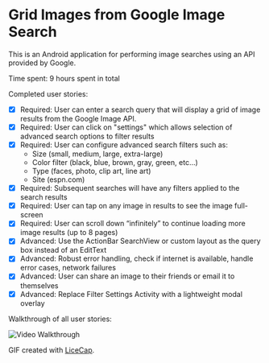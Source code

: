 # Grid Images from Google Image Search

This is an Android application for performing image searches using an API provided by Google.

Time spent: 9 hours spent in total

Completed user stories:

 * [x] Required: User can enter a search query that will display a grid of image results from the Google Image API.
 * [x] Required: User can click on "settings" which allows selection of advanced search options to filter results
 * [x] Required: User can configure advanced search filters such as:
     * Size (small, medium, large, extra-large)
     * Color filter (black, blue, brown, gray, green, etc...)
     * Type (faces, photo, clip art, line art)
     * Site (espn.com)
 * [x] Required: Subsequent searches will have any filters applied to the search results
 * [x] Required: User can tap on any image in results to see the image full-screen
 * [x] Required: User can scroll down “infinitely” to continue loading more image results (up to 8 pages)
 * [x] Advanced: Use the ActionBar SearchView or custom layout as the query box instead of an EditText
 * [x] Advanced: Robust error handling, check if internet is available, handle error cases, network failures
 * [x] Advanced: User can share an image to their friends or email it to themselves
 * [x] Advanced: Replace Filter Settings Activity with a lightweight modal overlay
 
Walkthrough of all user stories:

![Video Walkthrough](anim_image_search.gif)

GIF created with [LiceCap](http://www.cockos.com/licecap/).
